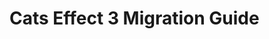 # Cats Effect 3 Migration Guide

<!--
some resources to help with writing this

the issue
https://github.com/typelevel/cats-effect/issues/1048

the proposal by Daniel https://github.com/typelevel/cats-effect/issues/634

the scalafix suggestions https://github.com/typelevel/cats-effect/issues/1049

https://scalacenter.github.io/scala-3-migration-guide/
https://ionicframework.com/docs/reference/migration
https://v3.vuejs.org/guide/migration/introduction.html#overview
https://medium.com/storybookjs/storybook-6-migration-guide-200346241bb5

start with modules: most people want core. library author / application developer tracks?

 -->
